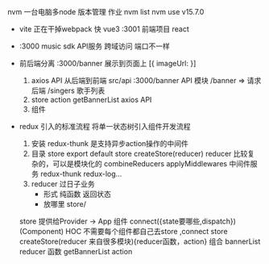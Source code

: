 nvm 一台电脑多node 版本管理 作业
nvm list
nvm use v15.7.0

- vite 正在干掉webpack
    快 vue3
    :3001 前端项目 react
- :3000 music sdk API服务
    跨域访问 端口不一样
- 前后端分离
    :3000/banner  展示到页面上
    [{
        imageUrl:
    }]
    1. axios API 从后端到前端 src/api  :3000/banner
        API 模块 /banner => 请求后端
        /singers 歌手列表
    2. store  action  getBannerList
        axios API
    3. 组件
- redux 引入的标准流程
    将单一状态树引入组件开发流程
    1. 安装
        redux-thunk 是支持异步action操作的中间件
    2. 目录 store
        export default store
        createStore(reducer)
        reducer 比较复杂的，可以是模块化的 combineReducers
        applyMiddlewares 中间件服务 redux-thunk redux-log...
    3. reducer 过日子业务
        - 形式 纯函数 返回状态 
        - 放哪里 store/

    store 提供给Provider -> App 组件
    connect({state要哪些,dispatch})(Component) HOC 不需要每个组件都自己去store ,connect
    store createStore(reducer 来自很多模块){reducer函数，action} 组合
    bannerList reducer 函数 getBannerList action
